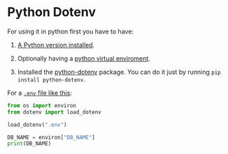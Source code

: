# Python Dotenv

For using it in python first you have to have:

1. [A Python version installed](https://www.python.org/).

2. Optionally having a [python virtual enviroment](https://docs.python.org/3/tutorial/venv.html).

3. Installed the [python-dotenv](https://pypi.org/project/python-dotenv/) package. You can do it just by running `pip install python-dotenv`.

For a [`.env` file like this](../.env):

```python
from os import environ
from dotenv import load_dotenv

load_dotenv(".env")

DB_NAME = environ["DB_NAME"]
print(DB_NAME)
```
